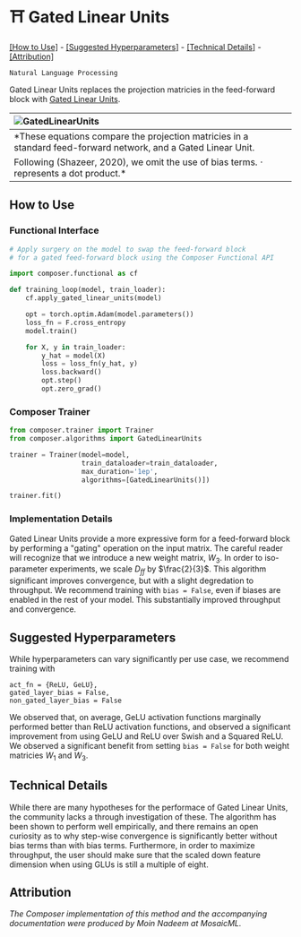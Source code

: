 # ⛩️ Gated Linear Units

[\[How to Use\]](#how-to-use) - [\[Suggested Hyperparameters\]](#suggested-hyperparameters) - [\[Technical Details\]](#technical-details) - [\[Attribution\]](#attribution)

 `Natural Language Processing`

Gated Linear Units replaces the projection matricies in the feed-forward block with [Gated Linear Units](https://arxiv.org/abs/2002.05202).

| ![GatedLinearUnits](https://storage.cloud.google.com/docs.mosaicml.com/images/methods/gated_linear_units.png)|
|:--|
|*These equations compare the projection matricies in a standard feed-forward network, and a Gated Linear Unit.
Following (Shazeer, 2020), we omit the use of bias terms. $\cdot$ represents a dot product.*|

## How to Use

### Functional Interface

```python
# Apply surgery on the model to swap the feed-forward block
# for a gated feed-forward block using the Composer Functional API

import composer.functional as cf

def training_loop(model, train_loader):
    cf.apply_gated_linear_units(model)

    opt = torch.optim.Adam(model.parameters())
    loss_fn = F.cross_entropy
    model.train()

    for X, y in train_loader:
        y_hat = model(X)
        loss = loss_fn(y_hat, y)
        loss.backward()
        opt.step()
        opt.zero_grad()
```

### Composer Trainer

<!--pytest.mark.gpu-->
<!--pytest.mark.timeout(15)-->
<!--
```python
from torch.utils.data import DataLoader
from tests.common import RandomClassificationDataset

from composer.models import create_bert_classification

model = create_bert_classification()
train_dataloader = DataLoader(RandomClassificationDataset())
```
-->
<!--pytest-codeblocks:cont-->
```python
from composer.trainer import Trainer
from composer.algorithms import GatedLinearUnits

trainer = Trainer(model=model,
                  train_dataloader=train_dataloader,
                  max_duration='1ep',
                  algorithms=[GatedLinearUnits()])

trainer.fit()
```

### Implementation Details

Gated Linear Units provide a more expressive form for a feed-forward block by performing a "gating" operation on the input matrix. The careful reader will recognize that we introduce a new weight matrix, $W_3$. In order to iso-parameter experiments, we scale $D_{ff}$ by $\frac{2}{3}$.
This algorithm significant improves convergence, but with a slight degredation to throughput. We recommend training with `bias = False`, even if biases are enabled in the rest of your model. This substantially improved throughput and convergence.

## Suggested Hyperparameters

While hyperparameters can vary significantly per use case, we recommend training with
```
act_fn = {ReLU, GeLU},
gated_layer_bias = False,
non_gated_layer_bias = False
```
We observed that, on average, GeLU activation functions marginally performed better than ReLU activation functions, and observed a significant improvement from using GeLU and ReLU over Swish and a Squared ReLU. We observed a significant benefit from setting `bias = False` for both weight matricies $W_1$ and $W_3$.

## Technical Details

While there are many hypotheses for the performace of Gated Linear Units, the community lacks a through investigation of these. The algorithm has been shown to perform well empirically, and there remains an open curiosity as to why step-wise convergence is significantly better without bias terms than with bias terms. Furthermore, in order to maximize throughput, the user should make sure that the scaled down feature dimension when using GLUs is still a multiple of eight.

## Attribution

*The Composer implementation of this method and the accompanying documentation were produced by Moin Nadeem at MosaicML.*
